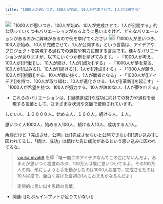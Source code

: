 ```yaml
---
title: "1000人が思いつき、100人が始め、10人が完成させて、1人が公開する"
---
```


<img src='https://scrapbox.io/api/pages/nishio/nishio/icon' alt='nishio.icon' height="19.5"/>「1000人が思いつき、100人が始め、10人が完成させて、1人が公開する」的な話っていくつもバリエーションがあるように思いますけど、どんなバリエーションがあるのかに興味があるので例を挙げてください
<img src='https://scrapbox.io/api/pages/nishio/gpt/icon' alt='gpt.icon' height="19.5"/>「1000人が思いつき、100人が始め、10人が完成させて、1人が公開する」という言葉は、アイデアやプロジェクトを実現する過程での選抜や努力に関する言葉です。様々なバリエーションがありますが、以下にいくつか例を挙げてみます。
    - 「1000人が考え、100人が[[行動]]し、10人が続け、1人が[[成功]]する」
    - 「1000人が夢を見る、100人が[[試みる]]、10人が[[続ける]]、1人が[[達成]]する」
    - 「1000人が願う、100人が[[挑戦]]する、10人が戦い抜く、1人が勝者となる」
    - 「1000人が[[アイデア]]を持つ、100人が取り組む、10人が進化させる、1人が[[革新]]を起こす」
    - 「1000人が希望を持つ、100人が努力する、10人が諦めない、1人が夢を叶える」
- これらのバリエーションは、[[目標達成]]や成功に向けての努力や過程を表現する言葉として、さまざまな状況や文脈で使用されています。


したい人、１００００人。始める人、１００人。続ける人、１人。

思いつく人1000人、始める人100人、続ける人10人、成功する人1人。

余談だけど「完成させ、公開」は[[完成させないと公開できない]][[思い込み]]に囚われてるし、「続け、成功」は続けた先に成功があるという思い込みに囚われてるな。

> [yuukamiya68](https://twitter.com/yuukamiya68/status/1714194705016324128) 恩師「唯一無二のアイデアなんてこの世にないんだよ。おまえが思いつく程度のネタ、100万人は既に思いついてるよ。その100万人の内、形にしようと手を動かしたのは1000人程度で、完成させたのは10人程度で、面白く書けた最初の1人におまえがなるんだよ」
>
>  定期的に思い出す恩師の言葉。
- 関連: [[たぶんインプットが足りていない]]
